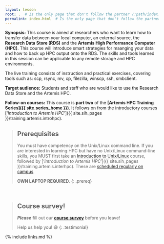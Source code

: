 ```yaml
---
layout: lesson
root: .  # Is the only page that don't follow the partner /:path/index.html
permalink: index.html  # Is the only page that don't follow the partner /:path/index.html
---
```


**Synopsis:** This course is aimed at researchers who want to learn how to transfer data between your local computer, an external source, the **Research Data Store (RDS)** and the **Artemis High Performance Computer (HPC)**. This course will introduce smart strategies for maanging your data and how to back up HPC output onto the RDS. The skills and tools learned in this session can be applicable to any remote storage and HPC environments.

The live training consists of instruction and practical exercises, covering tools such as: scp, rsync, mv, cp, filezilla, winscp, ssh, smbclient.

**Target audience:** Students and staff who are would like to use the Research Data Store and the Artemis HPC.

**Follow-on courses:** This course is **part two** of the **[Artemis HPC Training Series]({{ site.series_home }})**.
It follows on from the introductory courses  [‘_Introduction to Artemis HPC_’]({{ site.sih_pages }}/training.artemis.introhpc). 

> ## Prerequisites
> You must have competency on the Unix/Linux command line. If you are interested in learning HPC but have no Unix/Linux command-line skills, you MUST first take an [Introduction to Unix/Linux](https://intersect.org.au/training/course/unix) course, followed by [‘_Introduction to Artemis HPC_’]({{ site.sih_pages }}/training.artemis.interhpc). These are [scheduled regularly on campus](https://informatics.sydney.edu.au/training/#calendar).
>
> **OWN LAPTOP REQUIRED**.
{: .prereq}

<br>

> ## Course survey!
>
> **_Please_** fill out our **[course survey](https://redcap.sydney.edu.au/surveys/?s=FJ33MYNCRR)** before you leave!
>
> Help us help you! :smiley:
{: .testimonial}


{% include links.md %}
